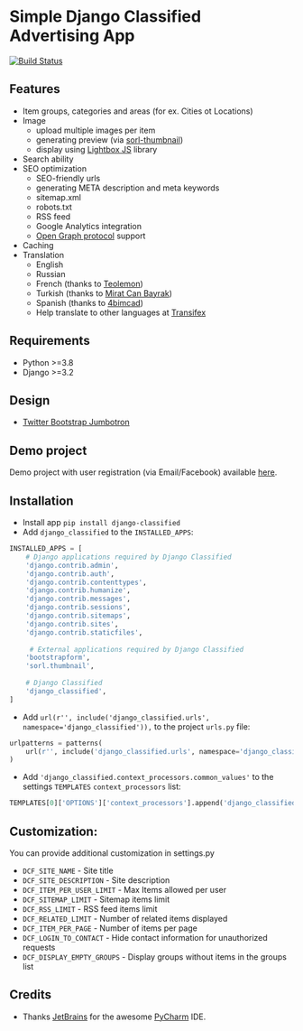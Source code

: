 # Simple Django Classified Advertising App

[![Build Status](https://travis-ci.com/slyapustin/django-classified.svg?branch=master)](https://travis-ci.com/slyapustin/django-classified)

## Features

* Item groups, categories and areas (for ex. Cities ot Locations)
* Image
    * upload multiple images per item
    * generating preview (via [sorl-thumbnail](https://github.com/mariocesar/sorl-thumbnail))
    * display using [Lightbox JS](http://lokeshdhakar.com/projects/lightbox2/) library
* Search ability
* SEO optimization
    * SEO-friendly urls 
    * generating META description and meta keywords
    * sitemap.xml
    * robots.txt
    * RSS feed
    * Google Analytics integration
    * [Open Graph protocol](http://ogp.me/) support
* Caching
* Translation
    * English
    * Russian 
    * French (thanks to [Teolemon](https://github.com/teolemon))
    * Turkish (thanks to [Mirat Can Bayrak](https://github.com/miratcan))
    * Spanish (thanks to [4bimcad](https://github.com/4bimcad))
    * Help translate to other languages at [Transifex](https://www.transifex.com/inoks/django-classified/)

## Requirements
 
* Python >=3.8
* Django >=3.2

## Design

* [Twitter Bootstrap Jumbotron](http://getbootstrap.com/examples/jumbotron-narrow/)

## Demo project

Demo project with user registration (via Email/Facebook) available [here](https://github.com/slyapustin/django-classified-demo).

## Installation
 * Install app `pip install django-classified`
 * Add `django_classified` to the `INSTALLED_APPS`:

```python
INSTALLED_APPS = [
    # Django applications required by Django Classified
    'django.contrib.admin',
    'django.contrib.auth',
    'django.contrib.contenttypes',
    'django.contrib.humanize',
    'django.contrib.messages',
    'django.contrib.sessions',
    'django.contrib.sitemaps',
    'django.contrib.sites',
    'django.contrib.staticfiles',
    
     # External applications required by Django Classified
    'bootstrapform',
    'sorl.thumbnail',
    
    # Django Classified
    'django_classified',
]
```

 * Add `url(r'', include('django_classified.urls', namespace='django_classified')),` to the project `urls.py` file:

```python
urlpatterns = patterns(
    url(r'', include('django_classified.urls', namespace='django_classified'),
)
```

 * Add `'django_classified.context_processors.common_values'` to the settings `TEMPLATES` `context_processors` list:

```python
TEMPLATES[0]['OPTIONS']['context_processors'].append('django_classified.context_processors.common_values')

```

## Customization:
 
 You can provide additional customization in settings.py
 
 * `DCF_SITE_NAME` - Site title
 * `DCF_SITE_DESCRIPTION` - Site description
 * `DCF_ITEM_PER_USER_LIMIT` - Max Items allowed per user
 * `DCF_SITEMAP_LIMIT` - Sitemap items limit
 * `DCF_RSS_LIMIT` - RSS feed items limit
 * `DCF_RELATED_LIMIT` - Number of related items displayed
 * `DCF_ITEM_PER_PAGE` - Number of items per page
 * `DCF_LOGIN_TO_CONTACT` - Hide contact information for unauthorized requests
 * `DCF_DISPLAY_EMPTY_GROUPS` - Display groups without items in the groups list

## Credits

 * Thanks [JetBrains](https://www.jetbrains.com) for the awesome [PyCharm](https://www.jetbrains.com/pycharm/) IDE.
